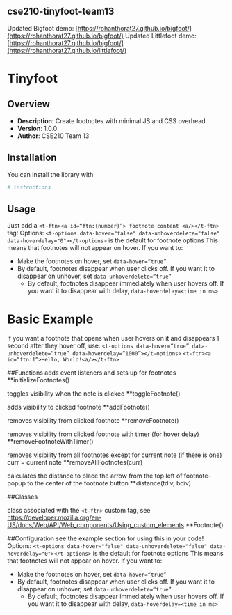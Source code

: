 ## cse210-tinyfoot-team13
Updated Bigfoot demo: [https://rohanthorat27.github.io/bigfoot/](https://rohanthorat27.github.io/bigfoot/)
Updated Littlefoot demo: [https://rohanthorat27.github.io/bigfoot/](https://rohanthorat27.github.io/littlefoot/)
# Tinyfoot

## Overview
- **Description**: Create footnotes with minimal JS and CSS overhead.
- **Version**: 1.0.0
- **Author**: CSE210 Team 13

## Installation
You can install the library with
```bash
# instructions
```
## Usage
Just add a ```<t-ftn><a id=“ftn:{number}”> footnote content <a/></t-ftn>``` tag!
Options: 
```<t-options data-hover="false" data-unhoverdelete="false" data-hoverdelay="0"></t-options>``` is the default for footnote options
This means that footnotes will not appear on hover. If you want to:
- Make the footnotes on hover, set ```data-hover=“true”```
- By default, footnotes disappear when user clicks off. If you want it to disappear on unhover, set ```data-unhoverdelete=“true”```
    - By default, footnotes disappear immediately when user hovers off. If you want it to disappear with delay, ```data-hoverdelay=<time in ms>```
# Basic Example
if you want a footnote that opens when user hovers on it and disappears 1 second after they hover off, use:
```<t-options data-hover=“true” data-unhoverdelete=“true” data-hoverdelay=“1000”></t-options>```
```<t-ftn><a id=“ftn:1”>Hello, World!<a/></t-ftn>```

##Functions
adds event listeners and sets up for footnotes
**initializeFootnotes()

toggles visibility when the note is clicked
**toggleFootnote()

adds visibility to clicked footnote
**addFootnote()

removes visibility from clicked footnote
**removeFootnote()

removes visibility from clicked footnote with timer (for hover delay)
**removeFootnoteWithTimer()

removes visibility from all footnotes except for current note (if there is one)
curr = current note
**removeAllFootnotes(curr)

calculates the distance to place the arrow from the top left of footnote-popup to the center of the footnote button
**distance(tdiv, bdiv)

##Classes

class associated with the ```<t-ftn>``` custom tag, see https://developer.mozilla.org/en-US/docs/Web/API/Web_components/Using_custom_elements
**Footnote()

##Configuration
see the example section for using this in your code!
Options: 
```<t-options data-hover="false" data-unhoverdelete="false" data-hoverdelay="0"></t-options>``` is the default for footnote options
This means that footnotes will not appear on hover. If you want to:
- Make the footnotes on hover, set ```data-hover=“true”```
- By default, footnotes disappear when user clicks off. If you want it to disappear on unhover, set ```data-unhoverdelete=“true”```
    - By default, footnotes disappear immediately when user hovers off. If you want it to disappear with delay, ```data-hoverdelay=<time in ms>```

